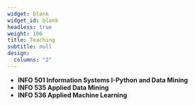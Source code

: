```yaml
---
widget: blank
widget_id: blank
headless: true
weight: 100
title: Teaching
subtitle: null
design:
  columns: "2"
---
```

* **INFO 501 Information Systems I-Python and Data Mining**
* **INFO 535 Applied Data Mining**
* **INFO 536 Applied Machine Learning**